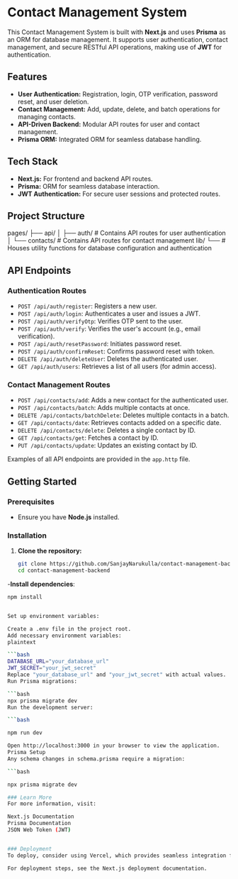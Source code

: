 # Contact Management System

This Contact Management System is built with **Next.js** and uses **Prisma** as an ORM for database management. It supports user authentication, contact management, and secure RESTful API operations, making use of **JWT** for authentication.

## Features
- **User Authentication:** Registration, login, OTP verification, password reset, and user deletion.
- **Contact Management:** Add, update, delete, and batch operations for managing contacts.
- **API-Driven Backend:** Modular API routes for user and contact management.
- **Prisma ORM:** Integrated ORM for seamless database handling.

## Tech Stack
- **Next.js:** For frontend and backend API routes.
- **Prisma:** ORM for seamless database interaction.
- **JWT Authentication:** For secure user sessions and protected routes.

## Project Structure
pages/ ├── api/ │ ├── auth/ # Contains API routes for user authentication │ └── contacts/ # Contains API routes for contact management lib/ └── # Houses utility functions for database configuration and authentication


## API Endpoints

### Authentication Routes
- `POST /api/auth/register`: Registers a new user.
- `POST /api/auth/login`: Authenticates a user and issues a JWT.
- `POST /api/auth/verifyOtp`: Verifies OTP sent to the user.
- `POST /api/auth/verify`: Verifies the user's account (e.g., email verification).
- `POST /api/auth/resetPassword`: Initiates password reset.
- `POST /api/auth/confirmReset`: Confirms password reset with token.
- `DELETE /api/auth/deleteUser`: Deletes the authenticated user.
- `GET /api/auth/users`: Retrieves a list of all users (for admin access).

### Contact Management Routes
- `POST /api/contacts/add`: Adds a new contact for the authenticated user.
- `POST /api/contacts/batch`: Adds multiple contacts at once.
- `DELETE /api/contacts/batchDelete`: Deletes multiple contacts in a batch.
- `GET /api/contacts/date`: Retrieves contacts added on a specific date.
- `DELETE /api/contacts/delete`: Deletes a single contact by ID.
- `GET /api/contacts/get`: Fetches a contact by ID.
- `PUT /api/contacts/update`: Updates an existing contact by ID.

Examples of all API endpoints are provided in the `app.http` file.

## Getting Started

### Prerequisites
- Ensure you have **Node.js** installed.

### Installation

1. **Clone the repository:**
   ```bash
   git clone https://github.com/SanjayNarukulla/contact-management-backend.git
   cd contact-management-backend

-**Install dependencies**:

```bash
npm install


Set up environment variables:

Create a .env file in the project root.
Add necessary environment variables:
plaintext

```bash
DATABASE_URL="your_database_url"
JWT_SECRET="your_jwt_secret"
Replace "your_database_url" and "your_jwt_secret" with actual values.
Run Prisma migrations:

```bash
npx prisma migrate dev
Run the development server:

```bash

npm run dev

Open http://localhost:3000 in your browser to view the application.
Prisma Setup
Any schema changes in schema.prisma require a migration:

```bash

npx prisma migrate dev

### Learn More
For more information, visit:

Next.js Documentation
Prisma Documentation
JSON Web Token (JWT)


### Deployment
To deploy, consider using Vercel, which provides seamless integration for Next.js apps.

For deployment steps, see the Next.js deployment documentation.